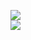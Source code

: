 [![](https://img.shields.io/badge/Made%20With-Github%20Spray-lightgrey.svg?style=for-the-badge&logo=github)](https://github.com/Annihil/github-spray#10935)  
[![](https://i.imgur.com/2DrTn0Z.gif)](https://github.com/Annihil/github-spray)